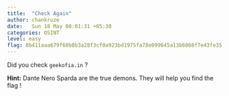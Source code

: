 ```yaml
---
title:  "Check Again"
author: chankruze
date:   Sun 18 May 00:01:31 +05:30
categories: OSINT
level: easy
flag: 8b411aaa679f60b8b3a28f3cf0a923bd1975fa78e099645a13b6068f7e43fe35
---
```


Did you check `geekofia.in` ?

**Hint:** Dante Nero Sparda are the true demons. They will help you find the flag !

